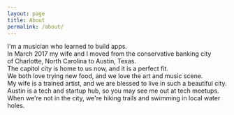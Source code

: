 ```yaml
---
layout: page
title: About
permalink: /about/
---
```


I'm a musician who learned to build apps.  
In March 2017 my wife and I moved from the conservative banking city  
of Charlotte, North Carolina to Austin, Texas.  
The capitol city is home to us now, and it is a perfect fit.  
We both love trying new food, and we love the art and music scene.  
My wife is a trained artist, and we are blessed to live in such a beautiful city.  
Austin is a tech and startup hub, so you may see me out at tech meetups.  
When we're not in the city, we're hiking trails and swimming in local water holes.
